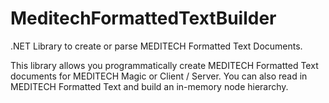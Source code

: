 MeditechFormattedTextBuilder
============================

.NET Library to create or parse MEDITECH Formatted Text Documents.

This library allows you programmatically create MEDITECH Formatted Text documents for MEDITECH Magic or Client / Server.  You can also read in MEDITECH Formatted Text and build an in-memory node hierarchy.
